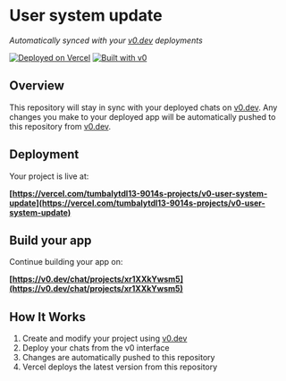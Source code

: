 # User system update

*Automatically synced with your [v0.dev](https://v0.dev) deployments*

[![Deployed on Vercel](https://img.shields.io/badge/Deployed%20on-Vercel-black?style=for-the-badge&logo=vercel)](https://vercel.com/tumbalytdl13-9014s-projects/v0-user-system-update)
[![Built with v0](https://img.shields.io/badge/Built%20with-v0.dev-black?style=for-the-badge)](https://v0.dev/chat/projects/xr1XXkYwsm5)

## Overview

This repository will stay in sync with your deployed chats on [v0.dev](https://v0.dev).
Any changes you make to your deployed app will be automatically pushed to this repository from [v0.dev](https://v0.dev).

## Deployment

Your project is live at:

**[https://vercel.com/tumbalytdl13-9014s-projects/v0-user-system-update](https://vercel.com/tumbalytdl13-9014s-projects/v0-user-system-update)**

## Build your app

Continue building your app on:

**[https://v0.dev/chat/projects/xr1XXkYwsm5](https://v0.dev/chat/projects/xr1XXkYwsm5)**

## How It Works

1. Create and modify your project using [v0.dev](https://v0.dev)
2. Deploy your chats from the v0 interface
3. Changes are automatically pushed to this repository
4. Vercel deploys the latest version from this repository
